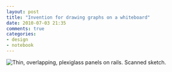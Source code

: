 ```yaml
---
layout: post
title: "Invention for drawing graphs on a whiteboard"
date: 2010-07-03 21:35
comments: true
categories: 
- design
- notebook
---
```


![Thin, overlapping, plexiglass panels on rails. Scanned sketch.](https://farm3.staticflickr.com/2897/14634299579_9f3b16398b_c.jpg)

